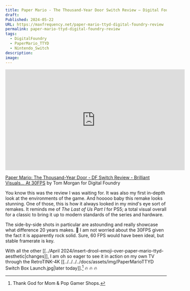 ```yaml
---
title: Paper Mario - The Thousand-Year Door Switch Review – Digital Foundry
draft: 
Published: 2024-05-22
URL: https://maxfrequency.net/paper-mario-ttyd-digital-foundry-review
permalink: paper-mario-ttyd-digital-foundry-review
tags:
  - DigitalFoundry
  - PaperMario_TTYD
  - Nintendo_Switch
description: 
image: 
---
```

<div class=iframe-container>
<iframe width="560" height="315" src="https://www.youtube-nocookie.com/embed/fVWINNRvfB4?si=hjkjvFeItzv-1XVj" title="YouTube video player" frameborder="0" allow="accelerometer; autoplay; clipboard-write; encrypted-media; gyroscope; picture-in-picture; web-share" referrerpolicy="strict-origin-when-cross-origin" allowfullscreen></iframe>
</div>

[Paper Mario: The Thousand-Year Door - DF Switch Review - Brilliant Visuals... At 30FPS](https://youtube.com/watch?v=fVWINNRvfB4) by Tom Morgan for Digital Foundry

You know this was the review I was waiting for. It was also my first in-depth look at the environments of the game. And hooooo baby this remake looks stunning. One of those, this is how it always looked in my mind's eye sort of remakes. It reminds me of *The Last of Us Part I* for PS5; a total visual overall for a classic to bring it up to modern standards of the series and hardware.

The side-by-side shots in particular are astounding and really showcase what difference 20 years makes. 🥵 I am not worried about the 30FPS given the fact it is apparently rock solid. Sure, 60 FPS would have been ideal, but stable framerate is key. 

With all the other [[../April 2024/insert-drool-emoji-over-paper-mario-ttyd-aesthetic|changes]], I am oh so eager to see it in action on my own TV through the RetroTINK-4K [[../../../../docs/assets/img/PaperMarioTTYD Switch Box Launch.jpg|later today]].[^1] 🔥 🔥 🔥

[^1]: Thank God for Mom & Pop Gamer Shops.
